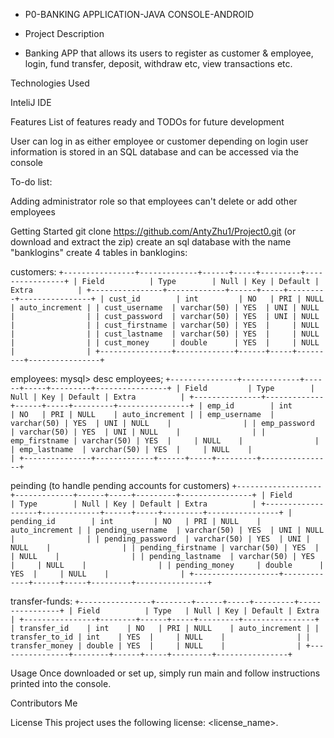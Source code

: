 * P0-BANKING APPLICATION-JAVA CONSOLE-ANDROID

* Project Description
* Banking APP that allows its users to register as customer & employee, login, fund transfer, deposit, withdraw etc, view transactions etc.


Technologies Used

InteliJ IDE

Features
List of features ready and TODOs for future development

User can log in as either employee or customer depending on login
user information is stored in an SQL database and can be accessed via the console

To-do list:

Adding administrator role so that employees can't delete or add other employees

Getting Started
git clone https://github.com/AntyZhu1/Project0.git
(or download and extract the zip)
create an sql database with the name "banklogins"
create 4 tables in banklogins:

customers:
`
+----------------+-------------+------+-----+---------+----------------+
| Field          | Type        | Null | Key | Default | Extra          |
+----------------+-------------+------+-----+---------+----------------+
| cust_id        | int         | NO   | PRI | NULL    | auto_increment |
| cust_username  | varchar(50) | YES  | UNI | NULL    |                |
| cust_password  | varchar(50) | YES  | UNI | NULL    |                |
| cust_firstname | varchar(50) | YES  |     | NULL    |                |
| cust_lastname  | varchar(50) | YES  |     | NULL    |                |
| cust_money     | double      | YES  |     | NULL    |                |
+----------------+-------------+------+-----+---------+----------------+
`

employees:
mysql> desc employees;
`
+---------------+-------------+------+-----+---------+----------------+
| Field         | Type        | Null | Key | Default | Extra          |
+---------------+-------------+------+-----+---------+----------------+
| emp_id        | int         | NO   | PRI | NULL    | auto_increment |
| emp_username  | varchar(50) | YES  | UNI | NULL    |                |
| emp_password  | varchar(50) | YES  | UNI | NULL    |                |
| emp_firstname | varchar(50) | YES  |     | NULL    |                |
| emp_lastname  | varchar(50) | YES  |     | NULL    |                |
+---------------+-------------+------+-----+---------+----------------+
`

peinding (to handle pending accounts for customers)
`
+-------------------+-------------+------+-----+---------+----------------+
| Field             | Type        | Null | Key | Default | Extra          |
+-------------------+-------------+------+-----+---------+----------------+
| pending_id        | int         | NO   | PRI | NULL    | auto_increment |
| pending_username  | varchar(50) | YES  | UNI | NULL    |                |
| pending_password  | varchar(50) | YES  | UNI | NULL    |                |
| pending_firstname | varchar(50) | YES  |     | NULL    |                |
| pending_lastname  | varchar(50) | YES  |     | NULL    |                |
| pending_money     | double      | YES  |     | NULL    |                |
+-------------------+-------------+------+-----+---------+----------------+
`

transfer-funds:
`
+----------------+--------+------+-----+---------+----------------+
| Field          | Type   | Null | Key | Default | Extra          |
+----------------+--------+------+-----+---------+----------------+
| transfer_id    | int    | NO   | PRI | NULL    | auto_increment |
| transfer_to_id | int    | YES  |     | NULL    |                |
| transfer_money | double | YES  |     | NULL    |                |
+----------------+--------+------+-----+---------+----------------+
`


Usage
Once downloaded or set up, simply run main and follow instructions printed into the console.

Contributors
Me

License
This project uses the following license: <license_name>.
